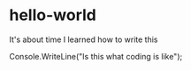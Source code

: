 # hello-world
It's about time I learned how to write this


Console.WriteLine("Is this what coding is like");
